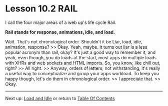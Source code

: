 # Lesson 10.2 RAIL

I call the four major areas of a web up's life cycle Rail. 

**Rail stands for response, animations, idle, and load.**

Wait. That's not chronological order. Shouldn't it be Liar, load, idle, animation, response? >> Okay. Yeah, maybe. It turns out liar is a less popular acronym than rail, okay? It's just a good way to remember it, and yeah, even though, you do loads at the start, most apps do multiple loads with XHRs and web sockets and HTML imports. So, you know, like chill out, right? >> All right. >> Anyway, orders of letters, not withstanding, it's really a useful way to conceptualize and group your apps workload. To keep you happy though, let's do them in chronological order. >> I appreciate that. >> Okay.

- - -
Next up: [Load and Idle](ND024_Part4_Lesson10_03.md) or return to [Table Of Contents](./ND024_TableOfContents.md)
